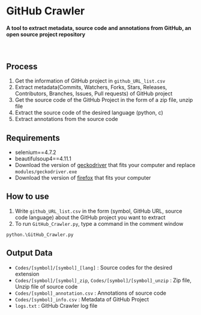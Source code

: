 # GitHub Crawler
#### A tool to extract metadata, source code and annotations from GitHub, an open source project repository
<br/>


## Process
1. Get the information of GitHub project in `github_URL_list.csv`
2. Extract metadata(Commits, Watchers, Forks, Stars, Releases, Contributors, Branches, Issues, Pull requests) of GitHub project
3. Get the source code of the GitHub Project in the form of a zip file, unzip file
4. Extract the source code of the desired language (python, c)
5. Extract annotations from the source code


## Requirements
- selenium==4.7.2
- beautifulsoup4==4.11.1
- Download the version of [geckodriver](https://github.com/mozilla/geckodriver/releases) that fits your computer and replace `modules/geckodriver.exe`
- Download the version of [firefox](https://www.mozilla.org/firefox/new/) that fits your computer


## How to use
1. Write `github_URL_list.csv` in the form (symbol, GitHub URL, source code language) about the GitHub project you want to extract
2. To run `GitHub_Crawler.py`, type a command in the comment window
```
python.\GitHub_Crawler.py
```


## Output Data
- `Codes/[symbol]/[symbol]_[lang]` : Source codes for the desired extension
- `Codes/[symbol]/[symbol]_zip`, `Codes/[symbol]/[symbol]_unzip` : Zip file, Unzip file of source code 
- `Codes/[symbol]_annotation.csv` : Annotations of source code
- `Codes/[symbol]_info.csv` : Metadata of GitHub Project
- `logs.txt` : GitHub Crawler log file
